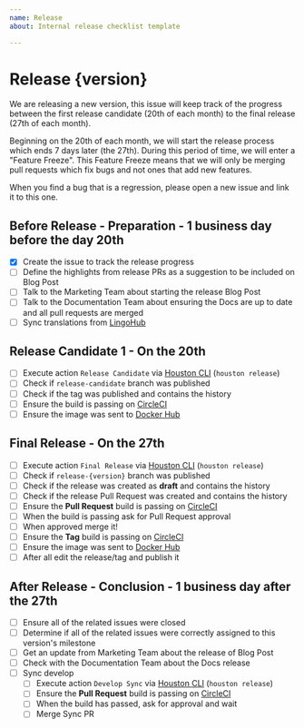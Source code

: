 ```yaml
---
name: Release
about: Internal release checklist template

---
```


# Release {version}
We are releasing a new version, this issue will keep track of the progress between the first release candidate (20th of each month) to the final release (27th of each month).

Beginning on the 20th of each month, we will start the release process which ends 7 days later (the 27th). During this period of time, we will enter a "Feature Freeze". This Feature Freeze means that we will only be merging pull requests which fix bugs and not ones that add new features.

When you find a bug that is a regression, please open a new issue and link it to this one.


## Before Release - Preparation - 1 business day before the day 20th
- [x] Create the issue to track the release progress
- [ ] Define the highlights from release PRs as a suggestion to be included on Blog Post <!-- link to the website's issue -->
- [ ] Talk to the Marketing Team about starting the release Blog Post
- [ ] Talk to the Documentation Team about ensuring the Docs are up to date and all pull requests are merged
- [ ] Sync translations from [LingoHub](https://translate.lingohub.com/rocketchat/rocket-dot-chat/dashboard)

## Release Candidate 1 - On the 20th
- [ ] Execute action `Release Candidate` via [Houston CLI](https://github.com/RocketChat/Rocket.Chat.Houston) (`houston release`)
- [ ] Check if `release-candidate` branch was published
- [ ] Check if the tag was published and contains the history
- [ ] Ensure the build is passing on [CircleCI](https://circleci.com/gh/RocketChat/Rocket.Chat)
- [ ] Ensure the image was sent to [Docker Hub](https://hub.docker.com/r/rocketchat/rocket.chat/tags/)

<!-- Copy following block for next release candidates
## Release Candidate {release-candidate-version} - On the {day}
- [ ] Execute action `Release Candidate` via [Houston CLI](https://github.com/RocketChat/Rocket.Chat.Houston) (`houston release`)
- [ ] Check if `release-candidate` branch was published
- [ ] Check if the tag was published and contains the history
- [ ] Ensure the build is passing on [CircleCI](https://circleci.com/gh/RocketChat/Rocket.Chat)
- [ ] Ensure the image was sent to [Docker Hub](https://hub.docker.com/r/rocketchat/rocket.chat/tags/)
-->

## Final Release - On the 27th
- [ ] Execute action `Final Release` via [Houston CLI](https://github.com/RocketChat/Rocket.Chat.Houston) (`houston release`)
- [ ] Check if `release-{version}` branch was published
- [ ] Check if the release was created as **draft** and contains the history
- [ ] Check if the release Pull Request was created and contains the history
- [ ] Ensure the **Pull Request** build is passing on [CircleCI](https://circleci.com/gh/RocketChat/Rocket.Chat)
- [ ] When the build is passing ask for Pull Request approval
- [ ] When approved merge it!
- [ ] Ensure the **Tag** build is passing on [CircleCI](https://circleci.com/gh/RocketChat/Rocket.Chat)
- [ ] Ensure the image was sent to [Docker Hub](https://hub.docker.com/r/rocketchat/rocket.chat/tags/)
- [ ] After all edit the release/tag and publish it

## After Release - Conclusion - 1 business day after the 27th
- [ ] Ensure all of the related issues were closed
- [ ] Determine if all of the related issues were correctly assigned to this version's milestone
- [ ] Get an update from Marketing Team about the release of Blog Post
- [ ] Check with the Documentation Team about the Docs release
- [ ] Sync develop
  - [ ] Execute action `Develop Sync` via [Houston CLI](https://github.com/RocketChat/Rocket.Chat.Houston) (`houston release`)
  - [ ] Ensure the **Pull Request** build is passing on [CircleCI](https://circleci.com/gh/RocketChat/Rocket.Chat)
  - [ ] When the build has passed, ask for approval and wait
  - [ ] Merge Sync PR
